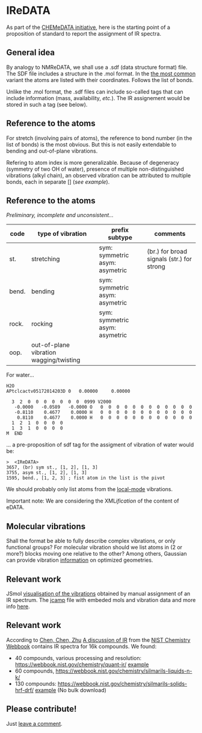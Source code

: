# IReDATA
As part of the [CHEMeDATA initiative](https://github.com/CHEMeDATA), here is the starting point of a proposition of standard to report the assignment of IR spectra.

## General idea
By analogy to NMReDATA, we shall use a .sdf (data structure format) file. The SDF file includes a structure in the .mol format. In the [the most common](https://chem.libretexts.org/Courses/University_of_Arkansas_Little_Rock/ChemInformatics_(2017)%3A_Chem_4399%2F%2F5399/2.2%3A_Chemical_Representations_on_Computer%3A_Part_II/2.2.2%3A_Anatomy_of_a_MOL_file) variant the atoms are listed with their coordinates. Follows the list of bonds.

Unlike the .mol format, the .sdf files can include so-called tags that can include information (mass, availability, *etc.*). The IR assignement would be stored in such a tag (see below).

## Reference to the atoms
For stretch (involving pairs of atoms), the reference to bond number (in the list of bonds) is the most obvious. But this is not easily extendable to bending and out-of-plane vibrations. 

Refering to atom index is more generalizable. Because of degeneracy (symmetry of two OH of water), presence of multiple non-distinguished vibrations (alkyl chain), an observed vibration can be attributed to multiple bonds, each in separate [] (*see example*). 
## Reference to the atoms
*Preliminary, incomplete and unconsistent...*

|code|type of vibration|prefix subtype|comments|
|----|-----------------|-------|-------|
|st.|stretching|sym: symmetric asym: asymetric|(br.) for broad signals (str.) for strong|
|bend.|bending|sym: symmetric asym: asymetric||
|rock.|rocking|sym: symmetric asym: asymetric||
|oop.|out-of-plane vibration wagging/twisting|||

For water...
```
H2O
APtclcactv05172014203D 0   0.00000     0.00000
 
  3  2  0  0  0  0  0  0  0  0999 V2000
   -0.0000   -0.0589   -0.0000 O   0  0  0  0  0  0  0  0  0  0  0  0
   -0.8110    0.4677    0.0000 H   0  0  0  0  0  0  0  0  0  0  0  0
    0.8110    0.4677    0.0000 H   0  0  0  0  0  0  0  0  0  0  0  0
  1  2  1  0  0  0  0
  1  3  1  0  0  0  0
M  END
```
... a pre-proposition of sdf tag for the assigment of vibration of water would be:
```
>  <IReDATA>
3657, (br) sym st., [1, 2], [1, 3]
3755, asym st., [1, 2], [1, 3]
1595, bend., [1, 2, 3] ; fist atom in the list is the pivot

```
We should probably only list atoms from the [local-mode](http://www.fclab2.net/definitions.html) vibrations.

Important note: We are considering the XML*ification* of the content of eDATA.
## Molecular vibrations
Shall the format be able to fully describe complex vibrations, or only functional groups?
For molecular vibration should we list atoms in (2 or more?) blocks moving one relative to the other?
Among others, Gaussian can provide vibration [information](http://gaussian.com/freq/) on optimized geometries.

## Relevant work
JSmol [visualisation of the vibrations](https://chemapps.stolaf.edu/jmol/jsmol/jsv_mol.htm) obtained by manual assignment of an IR spectrum. The [jcamp](data/acetophenone.jdx) file with embeded mols and vibration data and more info [here](https://chemapps.stolaf.edu/jmol/docs/misc/Jmol-JSpecView-specs.pdf).

## Relevant work
According to  [Chen, Chen, Zhu](http://cs229.stanford.edu/proj2017/final-reports/5244394.pdf) [A discussion of IR](https://webbook.nist.gov/chemistry/quant-ir/) from the [NIST Chemistry Webbook](https://webbook.nist.gov/chemistry/) contains IR spectra for 16k compounds. We found:
- 40 compounds, various processing and resolution: https://webbook.nist.gov/chemistry/quant-ir/ [example](https://webbook.nist.gov/cgi/cbook.cgi?JCAMP=C71432&Index=7&Type=IR) 
- 60 compounds, https://webbook.nist.gov/chemistry/silmarils-liquids-n-k/ 
- 130 compounds: https://webbook.nist.gov/chemistry/silmarils-solids-hrf-drf/ [example](https://webbook.nist.gov/cgi/cbook.cgi?JCAMP=C114078&Index=0&Type=IR)
(No bulk download)

## Please contribute!
Just [leave a comment](https://github.com/CHEMeDATA/IReDATA/issues/new/choose).


